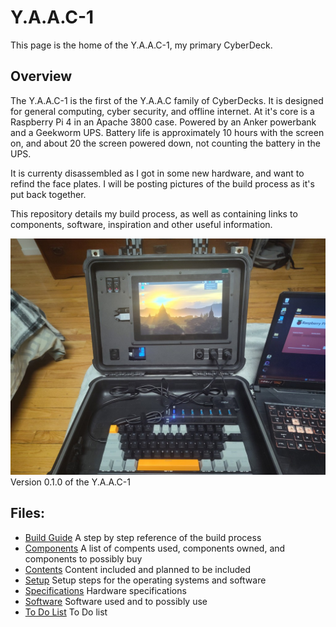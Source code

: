 <!-- ======================================== index.md Start ======================================== -->


<!-- ------------------------------ Intro Start ------------------------------ -->

# Y.A.A.C-1

This page is the home of the Y.A.A.C-1, my primary CyberDeck.

<!-- ------------------------------ Intro End ------------------------------ -->


<!-- ------------------------------ Overview Start ------------------------------ -->

## Overview

The Y.A.A.C-1 is the first of the Y.A.A.C family of CyberDecks.  It is designed for general computing, cyber security, and offline internet. At it's core is a Raspberry Pi 4 in an Apache 3800 case. Powered by an Anker powerbank and a Geekworm UPS.  Battery life is approximately 10 hours with the screen on, and about 20 the screen powered down, not counting the battery in the UPS.

It is currenty disassembled as I got in some new hardware, and want to refind the face plates.  I will be posting pictures of the build process as it's put back together.

This repository details my build process, as well as containing links to components, software, inspiration and other useful information.

![Y.A.A.C-1 v0.1.0](../../img/yaac/yaac1/yaac1-3-v0-1-0.jpg)
Version 0.1.0 of the Y.A.A.C-1

<!-- ------------------------------ Overview End ------------------------------ -->


<!-- ------------------------------ Files Start ------------------------------ -->

## Files:

* [Build Guide](yaac1-build.md) A step by step reference of the build process
* [Components](yaac1-components.md) A list of compents used, components owned, and components to possibly buy
* [Contents](yaac1-content.md) Content included and planned to be included
* [Setup](yaac1-setup.md) Setup steps for the operating systems and software
* [Specifications](yaac1-specs.md) Hardware specifications
* [Software](yaac1-software.md) Software used and to possibly use
* [To Do List](yaac1-todo.md) To Do list

<!-- ------------------------------ Files End ------------------------------ -->


<!-- ------------------------------ Outro Start ------------------------------ -->

<!-- ------------------------------ Outro End ------------------------------ -->


<!-- ======================================== index.md End ======================================== -->
